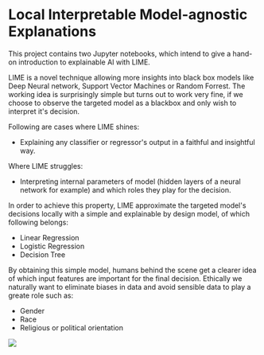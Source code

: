 # Local Interpretable Model-agnostic Explanations

This project contains two Jupyter notebooks, which intend to give a hand-on introduction to explainable AI with LIME. 

LIME is a novel technique allowing more insights into black box models like Deep Neural network, Support Vector Machines or Random Forrest. The working idea is surprisingly simple but turns out to work very fine, if we choose to observe the targeted model as a blackbox and only wish to interpret it's decision.

Following are cases where LIME shines:
- Explaining any classifier or regressor's output in a faithful and insightful way.

Where LIME struggles:
- Interpreting internal parameters of model (hidden layers of a neural network for example) and which roles they play for the decision. 

In order to achieve this property, LIME approximate the targeted model's decisions locally with a simple and explainable by design model, of which following belongs:
- Linear Regression
- Logistic Regression
- Decision Tree

By obtaining this simple model, humans behind the scene get a clearer idea of which input features are important for the final decision. Ethically we naturally want to eliminate biases in data and avoid sensible data to play a greate role such as:
- Gender
- Race
- Religious or political orientation

![](data/header.jpg)

